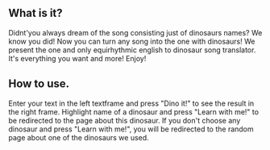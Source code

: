 ## What is it?
Didnt'you always dream of the song consisting just of dinosaurs names? We know you did! 
Now you can turn any song into the one with dinosaurs! 
We present the one and only equirhythmic english to dinosaur song translator. It's everything you want and more! 
Enjoy! 

## How to use.

Enter your text in the left textframe and press "Dino it!" to see the result in the right frame. 
Highlight name of a dinosaur and press "Learn with me!" to be redirected to the page about this dinosaur. If you don't choose any dinosaur and press "Learn with me!", you will be redirected to the random page about one of the dinosaurs we used. 
